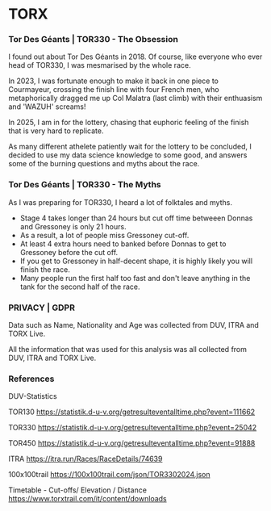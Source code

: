# TORX

### Tor Des Géants | TOR330 - The Obsession

I found out about Tor Des Géants in 2018. Of course, like everyone who ever head of TOR330, I was mesmarised by the whole race. 

In 2023, I was fortunate enough to make it back in one piece to Courmayeur, crossing the finish line with four French men, who metaphorically dragged me up Col Malatra (last climb) with their enthuasism and 'WAZUH' screams!

In 2025, I am in for the lottery, chasing that euphoric feeling of the finish that is very hard to replicate. 

As many different athelete patiently wait for the lottery to be concluded, I decided to use my data science knowledge to some good, and answers some of the burning questions and myths about the race.


### Tor Des Géants | TOR330 - The Myths

As I was preparing for TOR330, I heard a lot of folktales and myths.

- Stage 4 takes longer than 24 hours but cut off time betweeen Donnas and Gressoney is only 21 hours. 
- As a result, a lot of people miss Gressoney cut-off.
- At least 4 extra hours need to banked before Donnas to get to Gressoney before the cut off.
- If you get to Gressoney in half-decent shape, it is highly likely you will finish the race. 
- Many people run the first half too fast and don't leave anything in the tank for the second half of the race. 

### PRIVACY | GDPR
Data such as Name, Nationality and Age was collected from DUV, ITRA and TORX Live.

All the information that was used for this analysis was all collected from DUV, ITRA and TORX Live. 

### References
DUV-Statistics

TOR130
https://statistik.d-u-v.org/getresulteventalltime.php?event=111662

TOR330
https://statistik.d-u-v.org/getresulteventalltime.php?event=25042

TOR450
https://statistik.d-u-v.org/getresulteventalltime.php?event=91888


ITRA
https://itra.run/Races/RaceDetails/74639

100x100trail
https://100x100trail.com/json/TOR3302024.json


Timetable - Cut-offs/ Elevation / Distance
https://www.torxtrail.com/it/content/downloads